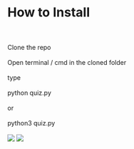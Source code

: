<h1>How to Install</h1><br><br>
Clone the repo<br><br>
Open terminal / cmd in the cloned folder<br><br>
type<br><br>
python quiz.py<br><br>
or<br><br>
python3 quiz.py<br><br>
<img src='https://snipboard.io/4N3b6Q.jpg'>
<img src='https://snipboard.io/s8j3rQ.jpg'>
